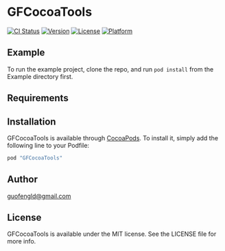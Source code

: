 # GFCocoaTools

[![CI Status](http://img.shields.io/travis/guofengld/GFCocoaTools.svg?style=flat)](https://travis-ci.org/guofengld/GFCocoaTools)
[![Version](https://img.shields.io/cocoapods/v/GFCocoaTools.svg?style=flat)](http://cocoapods.org/pods/GFCocoaTools)
[![License](https://img.shields.io/cocoapods/l/GFCocoaTools.svg?style=flat)](http://cocoapods.org/pods/GFCocoaTools)
[![Platform](https://img.shields.io/cocoapods/p/GFCocoaTools.svg?style=flat)](http://cocoapods.org/pods/GFCocoaTools)

## Example

To run the example project, clone the repo, and run `pod install` from the Example directory first.

## Requirements

## Installation

GFCocoaTools is available through [CocoaPods](http://cocoapods.org). To install
it, simply add the following line to your Podfile:

```ruby
pod "GFCocoaTools"
```

## Author

guofengld@gmail.com

## License

GFCocoaTools is available under the MIT license. See the LICENSE file for more info.


